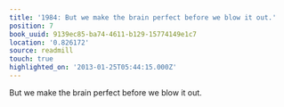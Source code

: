 ```yaml
---
title: '1984: But we make the brain perfect before we blow it out.'
position: 7
book_uuid: 9139ec85-ba74-4611-b129-15774149e1c7
location: '0.826172'
source: readmill
touch: true
highlighted_on: '2013-01-25T05:44:15.000Z'
---
```


But we make the brain perfect before we blow it out.